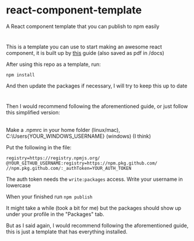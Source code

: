 # react-component-template
A React component template that you can publish to npm easily
#

This is a template you can use to start making an awesome react component, it is built up by [this](https://dev.to/alexeagleson/how-to-create-and-publish-a-react-component-library-2oe) guide (also saved as pdf in /docs)

After using this repo as a template, run:

`npm install`

And then update the packages if necessary, I will try to keep this up to date

#
Then I would recommend following the aforementioned guide, or just follow this simplified version:
<br>
<br>

Make a .npmrc in your home folder (linux/mac), C:\Users\{YOUR_WINDOWS_USERNAME} (windows) (I think)

Put the following in the file:
```
registry=https://registry.npmjs.org/
@YOUR_GITHUB_USERNAME:registry=https://npm.pkg.github.com/
//npm.pkg.github.com/:_authToken=YOUR_AUTH_TOKEN
```

The auth token needs the `write:packages` access. Write your username in lowercase

When your finished run `npm publish`

It might take a while (took a bit for me) but the packages should show up under your profile in the "Packages" tab.

But as I said again, I would recommend following the aforementioned guide, this is just a template that has everything installed.